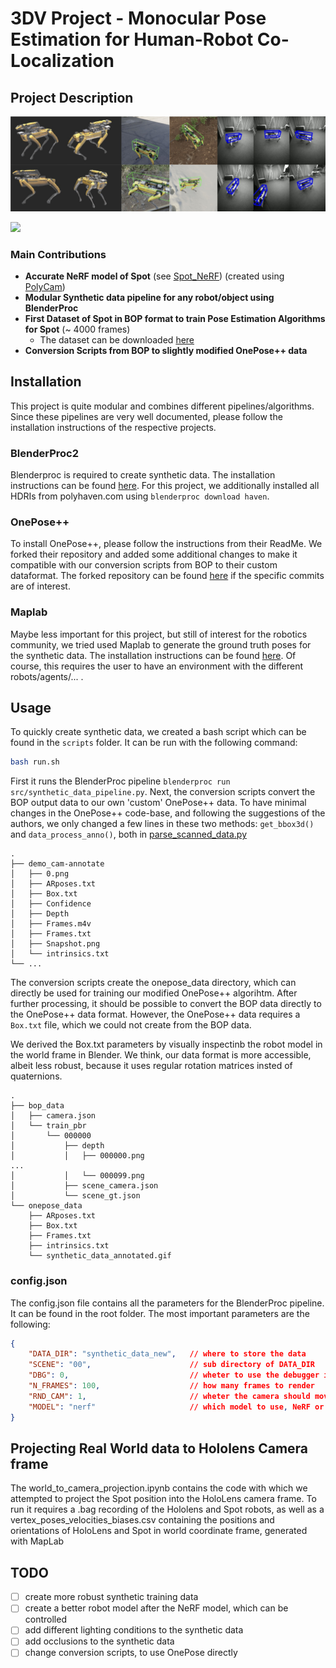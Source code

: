 # 3DV Project - Monocular Pose Estimation for Human-Robot Co-Localization

## Project Description
![](img/all_in_one.jpeg) 


![](name-of-gif-file.gif)





### Main Contributions
- **Accurate NeRF model of Spot** (see [Spot_NeRF](spot/nerf/nerf_spot.dae)) (created using [PolyCam](https://poly.cam))
- **Modular Synthetic data pipeline for any robot/object using BlenderProc**
- **First Dataset of Spot in BOP format to train Pose Estimation Algorithms for Spot** (~ 4000 frames)
  - The dataset can be downloaded [here](https://drive.google.com/drive/folders/1x7ZgAye9rGezCU0lczo5oUDe5kdprsVc?usp=sharing)
- **Conversion Scripts from BOP to slightly modified OnePose++ data**


## Installation
This project is quite modular and combines different pipelines/algorithms. Since these pipelines are very well documented, please follow the installation instructions of the respective projects.


### BlenderProc2
Blenderproc is required to create synthetic data. The installation instructions can be found [here](https://dlr-rm.github.io/BlenderProc/).
For this project, we additionally installed all HDRIs from polyhaven.com using `blenderproc download haven`.

### OnePose++
To install OnePose++, please follow the instructions from their ReadMe. We forked their repository and added some additional changes to make it compatible with our conversion scripts from BOP to their custom dataformat. The forked repository can be found [here](https://github.com/Maemaemaeko/OnePose_Plus_Plus_Spot) if the specific commits are of interest.


### Maplab
Maybe less important for this project, but still of interest for the robotics community, we tried used Maplab to generate the ground truth poses for the synthetic data. The installation instructions can be found [here](https://maplab.asl.ethz.ch/docs/master/index.html). Of course, this requires the user to have an environment with the different robots/agents/... . 


## Usage
To quickly create synthetic data, we created a bash script which can be found in the `scripts` folder. It can be run with the following command:
```bash
bash run.sh
```

First it runs the BlenderProc pipeline `blenderproc run src/synthetic_data_pipeline.py`. Next, the conversion scripts convert the BOP output data to our own 'custom' OnePose++ data. To have minimal changes in the OnePose++ code-base, and following the suggestions of the authors, we only changed a few lines in these two methods: `get_bbox3d()` and `data_process_anno()`, both in [parse_scanned_data.py](OnePose_Plus_Plus_Spot/parse_scanned_data.py)   

```
.
├── demo_cam-annotate
│   ├── 0.png
│   ├── ARposes.txt
│   ├── Box.txt
│   ├── Confidence
│   ├── Depth
│   ├── Frames.m4v
│   ├── Frames.txt
│   ├── Snapshot.png
│   └── intrinsics.txt
└── ...
```

The conversion scripts create the onepose_data directory, which can directly be used for training our modified OnePose++ algorihtm. After further processing, it should be possible to convert the BOP data directly to the OnePose++ data format. However, the OnePose++ data requires a `Box.txt` file, which we could not create from the BOP data.

We derived the Box.txt parameters by visually inspectinb the robot model in the world frame in Blender. We think, our data format is more accessible, albeit less robust, because it uses regular rotation matrices insted of quaternions.

```
.
├── bop_data
│   ├── camera.json
│   └── train_pbr
│       └── 000000
│           ├── depth
│           │   ├── 000000.png
...
│           │   └── 000099.png
│           ├── scene_camera.json
│           └── scene_gt.json
└── onepose_data
    ├── ARposes.txt
    ├── Box.txt
    ├── Frames.txt
    ├── intrinsics.txt
    └── synthetic_data_annotated.gif
```

### config.json
The config.json file contains all the parameters for the BlenderProc pipeline. It can be found in the root folder. The most important parameters are the following:

```json
{
    "DATA_DIR": "synthetic_data_new",   // where to store the data
    "SCENE": "00",                      // sub directory of DATA_DIR
    "DBG": 0,                           // wheter to use the debugger in BlenderProc, enables for visual inspection of the scene
    "N_FRAMES": 100,                    // how many frames to render
    "RND_CAM": 1,                       // wheter the camera should move randomly
    "MODEL": "nerf"                     // which model to use, NeRF or URDF from https://github.com/heuristicus/spot_ros
}
```

## Projecting Real World data to Hololens Camera frame
The world_to_camera_projection.ipynb contains the code with which we attempted to project the Spot position into the HoloLens camera frame. To run it requires a .bag recording of the Hololens and Spot robots, as well as a vertex_poses_velocities_biases.csv containing the positions and orientations of HoloLens and Spot in world coordinate frame, generated with MapLab



## TODO

- [ ] create more robust synthetic training data
- [ ] create a better robot model after the NeRF model, which can be controlled
- [ ] add different lighting conditions to the synthetic data
- [ ] add occlusions to the synthetic data
- [ ] change conversion scripts, to use OnePose directly